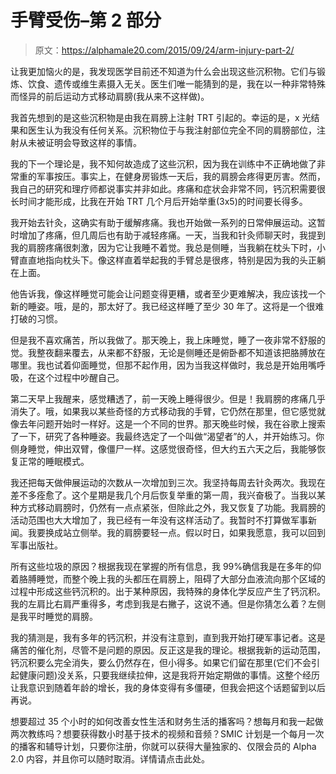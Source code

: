 # 手臂受伤–第 2 部分

> 原文：<https://alphamale20.com/2015/09/24/arm-injury-part-2/>

让我更加恼火的是，我发现医学目前还不知道为什么会出现这些沉积物。它们与锻炼、饮食、遗传或维生素摄入无关。医生们唯一能猜到的是，我在以一种非常特殊而怪异的前后运动方式移动肩膀(我从来不这样做)。

我首先想到的是这些沉积物是由我在肩膀上注射 TRT 引起的。幸运的是，x 光结果和医生认为我没有任何关系。沉积物位于与我注射部位完全不同的肩膀部位，注射从未被证明会导致这样的事情。

我的下一个理论是，我不知何故造成了这些沉积，因为我在训练中不正确地做了非常重的军事按压。事实上，在健身房锻炼一天后，我的肩膀会疼得更厉害。然而，我自己的研究和理疗师都说事实并非如此。疼痛和症状会非常不同，钙沉积需要很长时间才能形成，比我在开始 TRT 几个月后开始举重(3x5)的时间要长得多。

我开始去针灸，这确实有助于缓解疼痛。我也开始做一系列的日常伸展运动。这暂时增加了疼痛，但几周后也有助于减轻疼痛。一天，当我和针灸师聊天时，我提到我的肩膀疼痛很刺激，因为它让我睡不着觉。我总是侧睡，当我躺在枕头下时，小臂直直地指向枕头下。像这样直着举起我的手臂总是很疼，特别是因为我的头正躺在上面。

他告诉我，像这样睡觉可能会让问题变得更糟，或者至少更难解决，我应该找一个新的睡姿。哦，是的，那太好了。我已经这样睡了至少 30 年了。这将是一个很难打破的习惯。

但是我不喜欢痛苦，所以我做了。那天晚上，我上床睡觉，睡了一夜非常不舒服的觉。我整夜翻来覆去，从来都不舒服，无论是侧睡还是俯卧都不知道该把胳膊放在哪里。我也试着仰面睡觉，但那不起作用，因为当我这样做时，我总是开始用嘴呼吸，在这个过程中吵醒自己。

第二天早上我醒来，感觉糟透了，前一天晚上睡得很少。但是！我肩膀的疼痛几乎消失了。哦，如果我以某些奇怪的方式移动我的手臂，它仍然在那里，但它感觉就像去年问题开始时一样好。这是一个不同的世界。那天晚些时候，我在谷歌上搜索了一下，研究了各种睡姿。我最终选定了一个叫做“渴望者”的人，并开始练习。你侧身睡觉，伸出双臂，像僵尸一样。这感觉很奇怪，但大约五六天之后，我能够恢复正常的睡眠模式。

我还把每天做伸展运动的次数从一次增加到三次。我坚持每周去针灸两次。我现在差不多痊愈了。这个星期是我几个月后恢复举重的第一周，我兴奋极了。当我以某种方式移动肩膀时，仍然有一点点紧张，但除此之外，我又恢复了功能。我肩膀的活动范围也大大增加了，我已经有一年没有这样活动了。我暂时不打算做军事新闻。我要换成站立侧举。我的肩膀要轻一点。假以时日，如果我愿意，我可以回到军事出版社。

所有这些垃圾的原因？根据我现在掌握的所有信息，我 99%确信我是在多年的仰着胳膊睡觉，而整个晚上我的头都压在肩膀上，阻碍了大部分血液流向那个区域的过程中形成这些钙沉积的。出于某种原因，我特殊的身体化学反应产生了钙沉积。我的左肩比右肩严重得多，考虑到我是右撇子，这说不通。但是你猜怎么着？左侧是我平时睡觉的肩膀。

我的猜测是，我有多年的钙沉积，并没有注意到，直到我开始打硬军事记者。这是痛苦的催化剂，尽管不是问题的原因。反正这是我的理论。根据我新的运动范围，钙沉积要么完全消失，要么仍然存在，但小得多。如果它们留在那里(它们不会引起健康问题)没关系，只要我继续拉伸，这是我将开始定期做的事情。这整个经历让我意识到随着年龄的增长，我的身体变得有多僵硬，但我会把这个话题留到以后再说。

想要超过 35 个小时的如何改善女性生活和财务生活的播客吗？想每月和我一起做两次教练吗？想要获得数小时基于技术的视频和音频？SMIC 计划是一个每月一次的播客和辅导计划，只要你注册，你就可以获得大量独家的、仅限会员的 Alpha 2.0 内容，并且你可以随时取消。详情请点击此处。